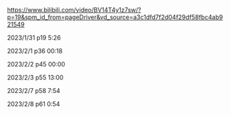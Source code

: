 https://www.bilibili.com/video/BV14T4y1z7sw/?p=19&spm_id_from=pageDriver&vd_source=a3c1dfd7f2d04f29df58fbc4ab921549

2023/1/31 p19 5:26

2023/2/1   p36 00:18

2023/2/2   p45 00:00

2023/2/3   p55 13:00

2023/2/7   p58 7:54

2023/2/8   p61 0:54
